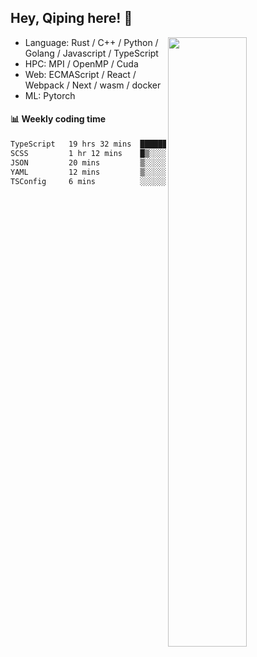 

## Hey, Qiping here! :wave:

[<img align="right" width="50%" src="https://github-readme-stats.vercel.app/api?username=ppppqp&theme=dark&show_icons=true">](https://metrics.lecoq.io/ppppqp?template=classic)



-   Language: Rust / C++ / Python / Golang / Javascript / TypeScript
-   HPC: MPI / OpenMP / Cuda
-   Web: ECMAScript / React / Webpack / Next / wasm / docker
-   ML: Pytorch



#### :bar_chart: Weekly coding time

<!--START_SECTION:waka-->

```txt
TypeScript   19 hrs 32 mins  ██████████████████████▓░░   91.21 %
SCSS         1 hr 12 mins    █▒░░░░░░░░░░░░░░░░░░░░░░░   05.62 %
JSON         20 mins         ▒░░░░░░░░░░░░░░░░░░░░░░░░   01.60 %
YAML         12 mins         ▒░░░░░░░░░░░░░░░░░░░░░░░░   00.96 %
TSConfig     6 mins          ░░░░░░░░░░░░░░░░░░░░░░░░░   00.50 %
```

<!--END_SECTION:waka-->
